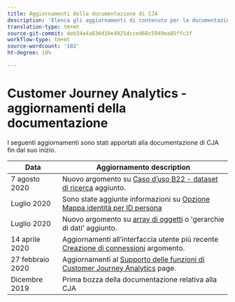 ```yaml
---
title: Aggiornamenti della documentazione di CJA
description: 'Elenca gli aggiornamenti di contenuto per la documentazione di Customer Journey Analytics impostati a partire da dicembre 2019. '
translation-type: tm+mt
source-git-commit: deb34a4a836d10e4925dcced68c5949ea85ffc3f
workflow-type: tm+mt
source-wordcount: '102'
ht-degree: 18%

---
```



# Customer Journey Analytics - aggiornamenti della documentazione

I seguenti aggiornamenti sono stati apportati alla documentazione di CJA fin dal suo inizio.

| Data | Aggiornamento description |
| --- | --- |
| 7 agosto 2020 | Nuovo argomento su [Caso d’uso B22 - dataset di ricerca](/help/use-cases/b2b.md) aggiunto. |
| Luglio 2020 | Sono state aggiunte informazioni su [Opzione Mappa identità per ID persona](https://docs.adobe.com/content/help/it-IT/analytics-platform/using/cja-connections/create-connection.html#use-identity-map-as-a-person-id) |
| Luglio 2020 | Nuovo argomento su [array di oggetti](/help/use-cases/object-arrays.md) o &#39;gerarchie di dati&#39; aggiunto. |
| 14 aprile 2020 | Aggiornamenti all’interfaccia utente più recente [Creazione di connessioni](/help/connections/create-connection.md) argomento. |
| 27 febbraio 2020 | Aggiornamenti al [Supporto delle funzioni di Customer Journey Analytics](/help/getting-started/cja-aa.md) page. |
| Dicembre 2019 | Prima bozza della documentazione relativa alla CJA |
